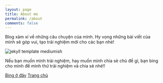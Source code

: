 ```yaml
---
layout: page
title: About me
permalink: /about
comments: false
---
```


<div class="row justify-content-between">
<div class="col-md-8 pr-5">

<p>Blog xàm xí về những câu chuyện của mình. Hy vọng những bài viết của mình sẽ góp vui, tạo trải nghiệm mới cho các bạn nhé!</p>

</div>

<div class="col-md-4">

<div class="sticky-top sticky-top-80">
<img class="shadow-lg" src="{{site.baseurl}}/assets/images/AboutMe.png" alt="jekyll template mediumish" />

<p>Nếu bạn muốn mình trải nghiệm, hay muốn mình chia sẻ chủ đề gì, bạn bing cho mình để mình thử trải nghiệm và chia sẻ nhé!!</p>

<a target="_blank" href="https://forms.gle/mLTqemYJkrvY2CJRA" class="btn btn-danger">Bing ở đây</a> <a href="{{site.baseurl}}/index.html" class="btn btn-warning">Trang chủ</a>

</div>
</div>
</div>
